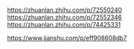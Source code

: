 https://zhuanlan.zhihu.com/p/72550240
https://zhuanlan.zhihu.com/p/72552346
https://zhuanlan.zhihu.com/p/74425331

https://www.jianshu.com/p/eff908608db7

